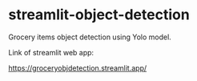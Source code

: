 # streamlit-object-detection
Grocery items object detection using Yolo model.

Link of streamlit web app: 

https://groceryobjdetection.streamlit.app/
